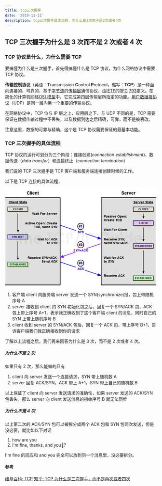```yaml
---
title: tcp三次握手
date: '2019-11-21'
description: tcp三次握手具体流程，为什么是3次而不是2次或者4次
---
```


## TCP 三次握手为什么是 3 次而不是 2 次或者 4 次

### TCP 协议是什么，为什么需要 TCP

要搞懂为什么是三次握手，首先得搞懂什么是 TCP 协议，为什么网络协议中需要 TCP 协议。

**传输控制协议**（英语：**T**ransmission **C**ontrol **P**rotocol，缩写：**TCP**）是一种面向连接的、可靠的、基于[字节流](https://zh.wikipedia.org/wiki/字節流)的[传输层](https://zh.wikipedia.org/wiki/传输层)通信协议，由[IETF](https://zh.wikipedia.org/wiki/IETF)的[RFC](https://zh.wikipedia.org/wiki/RFC) [793](https://tools.ietf.org/html/rfc793)定义。在简化的计算机网络[OSI 模型](https://zh.wikipedia.org/wiki/OSI模型)中，它完成第四层传输层所指定的功能。[用户数据报协议](https://zh.wikipedia.org/wiki/用户数据报协议)（UDP）是同一层内另一个重要的传输协议。

在网络协议中，TCP 位与 IP 层之上，应用层之下，与 UDP 不同的是，TCP 需要保证在数据传输过程中不丢失，以及数据到达之后精确，可靠，而不是被篡改。

注意这里，数据的可靠与精确，这个是 TCP 协议需要保证的最基本功能。

### TCP 三次握手的具体流程

TCP 协议的运行可划分为三个阶段：连接创建(_connection establishment_)、数据传送（_data transfer_）和连接终止（_connection termination_）

我们说的 TCP 三次握手是 TCP 客户端和服务端连接创建时候的工作。

以下是 TCP 连接的具体流程，

![](./tcp.png)

1. 客户端 client 向服务端 server 发送一个 SYN(synchronize)报，包上带随机序号 A
2. server 接收到 client 的 SYN 初始化包之后，回复一个 SYN/ACK 包，ACK 包上带上序号 A+1，表示我正确收到了这个客户端 client 的消息，同时自己的 SYN 上带上随机序号 B
3. client 收到 server 的 SYN/ACK 包后，回复一个 ACK 包，带上序号 B+1，告诉客户端我们我正确接收到你的请求

了解以上流程之后，我们再来回答为什么是 3 次，而不是 2 次或者 4 次。

##### 为什么不是 2 次

如果只有 2 次，那么能做的只有

1. client 向 server 发送一个连接请求，SYN 带上随机数 A
2. server 回复 ACK/SYN，ACK 带上 A+1，SYN 带上自己的随机数 B

以上保证了 client 向 server 发送请求的准确性，如果 server 发送的 ACK/SYN 包丢失，那么 server 向 client 发送消息的初始序号 B 就无法同步

##### 为什么不是 4 次

以上第二次的 ACK/SYN 包可以被拆分成两个 ACK 包和 SYN 包两次发送，但是没必要，就比如以下对话

1. how are you
2. I'm fine, thanks, and you?

I'm fine 的回应和 and you 完全可以放到同一个消息里，没必要拆分。

#### 参考

[维基百科: TCP](https://zh.wikipedia.org/wiki/传输控制协议)
[知乎: TCP 为什么是三次握手，而不是两次或者四次](https://www.zhihu.com/question/24853633)
